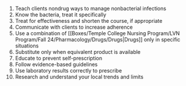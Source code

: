 1. Teach clients nondrug ways to manage nonbacterial infections 
2. Know the bacteria, treat it specifically 
3. Treat for effectiveness and shorten the course, if appropriate 
4. Communicate with clients to increase adherence 
5. Use a combination of [[Boxes/Temple College Nursing Program/LVN Program/Fall 24/Pharmacology/Drugs/Drugs|Drugs]] only in specific situations 
6. Substitute only when equivalent product is available 
7. Educate to prevent self-prescription 
8. Follow evidence-based guidelines 
9. Use laboratory results correctly to prescribe 
10. Research and understand your local trends and limits

